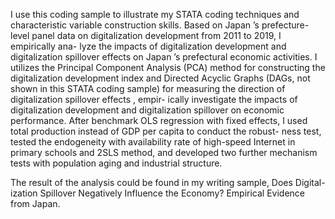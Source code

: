 I use this coding sample to illustrate my STATA coding techniques and characteristic variable construction skills. Based on Japan ’s prefecture-level panel data on digitalization development from 2011 to 2019, I empirically ana- lyze the impacts of digitalization development and digitalization spillover effects on Japan ’s prefectural economic activities. I utilizes the Principal Component Analysis (PCA) method for constructing the digitalization development index and Directed Acyclic Graphs (DAGs, not shown in this STATA coding sample) for measuring the direction of digitalization spillover effects , empir- ically investigate the impacts of digitalization development and digitalization spillover on economic performance. After benchmark OLS regression with fixed effects, I used total production instead of GDP per capita to conduct the robust- ness test, tested the endogeneity with availability rate of high-speed Internet in primary schools and 2SLS method, and developed two further mechanism tests with population aging and industrial structure.

The result of the analysis could be found in my writing sample, Does Digital- ization Spillover Negatively Influence the Economy? Empirical Evidence from Japan.
